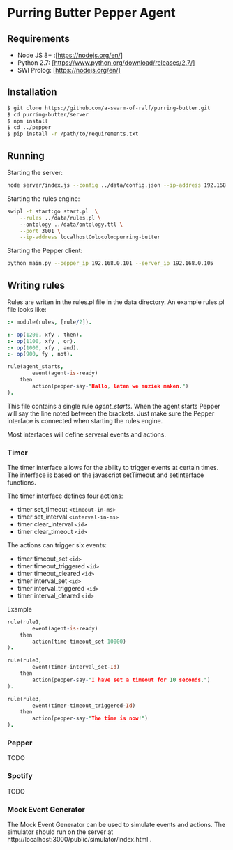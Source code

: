 # Purring Butter Pepper Agent

## Requirements

- Node JS 8+ :[https://nodejs.org/en/]
- Python 2.7: [https://www.python.org/download/releases/2.7/]
- SWI Prolog: [https://nodejs.org/en/]


## Installation

```bash
$ git clone https://github.com/a-swarm-of-ralf/purring-butter.git
$ cd purring-butter/server
$ npm install
$ cd ../pepper
$ pip install -r /path/to/requirements.txt
```

## Running

Starting the server:

```bash
node server/index.js --config ../data/config.json --ip-address 192.168.100.132
```

Starting the rules engine:

```bash
swipl -t start:go start.pl  \
    --rules ../data/rules.pl \ 
    --ontology ../data/ontology.ttl \
    --port 3001 \
    --ip-address localhostColocolo:purring-butter
```

Starting the Pepper client:

```bash
python main.py --pepper_ip 192.168.0.101 --server_ip 192.168.0.105
```

## Writing rules

Rules are writen in the rules.pl file in the data directory. An example rules.pl file looks like:

```prolog
:- module(rules, [rule/2]).

:- op(1200,	xfy	, then).
:- op(1100,	xfy	, or).
:- op(1000, xfy , and).
:- op(900, fy , not).

rule(agent_starts,
        event(agent-is-ready)
    then
        action(pepper-say-"Hallo, laten we muziek maken.")
).
```

This file contains a single rule _agent_starts_. When the agent starts Pepper will say the line noted between the brackets. Just make sure the Pepper interface is connected when starting the rules engine.

Most interfaces will define serveral events and actions.

### Timer

The timer interface allows for the ability to trigger events at certain times. The interface is based on the javascript setTimeout and setInterface functions.

The timer interface defines four actions:

* timer set_timeout `<timeout-in-ms>` 
* timer set_interval `<interval-in-ms>`
* timer clear_interval `<id>`
* timer clear_timeout `<id>` 

The actions can trigger six events:

* timer timeout_set `<id>` 
* timer timeout_triggered `<id>` 
* timer timeout_cleared `<id>` 
* timer interval_set `<id>` 
* timer interval_triggered `<id>` 
* timer interval_cleared `<id>` 

Example
```prolog
rule(rule1,
        event(agent-is-ready)
    then
        action(time-timeout_set-10000)
).

rule(rule3,
        event(timer-interval_set-Id)
    then
        action(pepper-say-"I have set a timeout for 10 seconds.")
).

rule(rule3,
        event(timer-timeout_triggered-Id)
    then
        action(pepper-say-"The time is now!")
).
```

### Pepper

TODO

### Spotify

TODO

### Mock Event Generator

The Mock Event Generator can be used to simulate events and actions. The simulator should run on the server at http://localhost:3000/public/simulator/index.html .